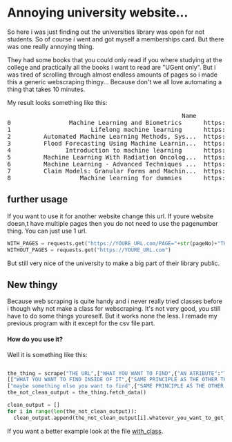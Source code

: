 # Annoying university website...

So here i was just finding out the universities library was open for not students. So of course i went and got myself a memberships card. But there was one really annoying thing.

They had some books that you could only read if you where studying at the college and practically all the books i want to read are "UGent only". 
But i was tired of scrolling through almost endless amounts of pages so i made this a generic webscraping thingy... Because don't we all love automating a thing that takes 10 minutes.

My result looks something like this:
<pre>
                                                Name                  link to book
0                Machine Learning and Biometrics      https://tinyurl.com/y5h3ryjg
1                      Lifelong machine learning      https://tinyurl.com/y4may3fy
2         Automated Machine Learning Methods, Sys...  https://tinyurl.com/y2m9d2sc
3         Flood Forecasting Using Machine Learnin...  https://tinyurl.com/y6k5usm9
4               Introduction to machine learning      https://tinyurl.com/y3uslk5d
5         Machine Learning With Radiation Oncolog...  https://tinyurl.com/yxl8d94y
6         Machine Learning - Advanced Techniques ...  https://tinyurl.com/y54j8l5q
7         Claim Models: Granular Forms and Machin...  https://tinyurl.com/y4xxkrra
8                   Machine learning for dummies      https://tinyurl.com/y6jpxwt9
</pre>
## further usage
If you want to use it for another website change this url. If youre website doesn,t have multiple pages then you do not need to use the pagenumber thing. 
You can just use 1 url.

```python
WITH_PAGES = requests.get("https://YOURE_URL.com/PAGE="+str(pageNo)+"THE_REST_OF_THE_URL")
WITHOUT_PAGES = requests.get("https://YOURE_URL.com")

```
But still very nice of the university to make a big part of their library public.

## New thingy
Because web scraping is quite handy and i never really tried classes before i though why not make a class for webscraping. It's not very good, you still have to do some things youreself. But it works none the less. I remade my previous program with it except for the csv file part.
#### How do you use it?
Well it is something like this:
```python

the_thing = scrape("THE URL",["WHAT YOU WANT TO FIND",{"AN ATRIBUTE":"THE VALUE OF THAT ATTRIBUTE"}],
[["WHAT YOU WANT TO FIND INSIDE OF IT",{"SAME PRINCIPLE AS THE OTHER THING"}],
["maybe something else you want to find",{"SAME PRINCIPLE AS THE OTHER THING"}]])
the_not_clean_output = the_thing.fetch_data()

clean_output = []
for i in range(len(the_not_clean_output)):
  clean_output.append(the_not_clean_output[i].whatever_you_want_to_get_from_it
```
If you want a better example look at the file <a href="https://github.com/4C4F4943/web_scraping/blob/main/with_class.py">with_class</a>.
